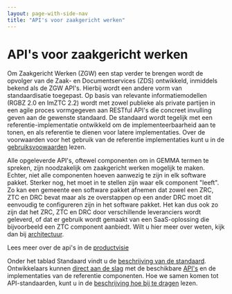 ```yaml
---
layout: page-with-side-nav
title: "API's voor zaakgericht werken"
---
```


# API's voor zaakgericht werken

Om Zaakgericht Werken (ZGW) een stap verder te brengen wordt de opvolger van de Zaak- en
Documentservices (ZDS) ontwikkeld, inmiddels bekend als de ZGW API's. Hierbij wordt een andere vorm
van standaardisatie toegepast. Op basis van relevante informatiemodellen (RGBZ 2.0 en ImZTC 2.2)
wordt met zowel publieke als private partijen in een agile proces vormgegeven aan RESTful API's die
concreet invulling geven aan de gewenste standaard. De standaard wordt tegelijk met een
referentie-implementatie ontwikkeld om de implementeerbaarheid aan te tonen, en als referentie te
dienen voor latere implementaties. Over de voorwaarden voor het gebruik van de referentie
implementaties kunt u in de [gebruiksvoowaarden](beheer/gebruiksvoorwaarden) lezen.

Alle opgeleverde API's, oftewel componenten om in GEMMA termen te spreken, zijn noodzakelijk om
zaakgericht werken mogelijk te maken. Echter, niet alle componenten hoeven aanwezig te zijn in elk
software pakket. Sterker nog, het moet in te stellen zijn waar elk component "leeft". Zo kan een
gemeente een software pakket afnemen dat zowel een ZRC, ZTC en DRC bevat maar als ze overstappen op
een ander DRC moet dit eenvoudig te configureren zijn in het software pakket. Het kan dus ook zo
zijn dat het ZRC, ZTC en DRC door verschillende leveranciers wordt geleverd, of dat er gebruik wordt
gemaakt van een SaaS-oplossing die bijvoorbeeld een ZTC component aanbiedt. Wilt u hier meer over
weten, kijk dan bij [architectuur](architectuur/).

Lees meer over de api's in de [productvisie](productvisie/)

Onder het tablad Standaard vindt u de [beschrijving van de standaard](standaard/). Ontwikkelaars
kunnen [direct aan de slag](ontwikkelaars/) met de beschikbare [API's](standaard/) en de
implementaties van de referentie componenten. Hoe we samen komen tot API-standaarden, kunt u in de
[beschrijving hoe bij te dragen](community/bijdragen) lezen.

<!--
## Slack

U kunt ook gebruik maken van de [VNG Community][VNG Community]
op Slack.

Mocht u nog onbekend zijn met Slack, dan kunt u via deze
[Getting started with slack] snel aan de slag.

Toegang tot de VNG API Community kunt u via [dit formulier](https://forms.gle/b7tPxkmfRGWVU4su9) aanvragen.

[![vngapicommunity](/gemma-zaken/assets/img/slack.png?raw=true)][VNG Community]

[VNG Community]: http://vngapicommunity.slack.com

[Getting started with slack]: https://get.slack.help/hc/en-us/articles/218080037-Getting-started-for-new-members
-->

[github]: https://github.com/VNG-Realisatie/gemma-zaken
[teamleden]: https://zaakgerichtwerken.vng.cloud/overige/samenwerking
